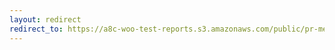 ```yaml
---
layout: redirect
redirect_to: https://a8c-woo-test-reports.s3.amazonaws.com/public/pr-merge/43716/api/index.html
---
```

